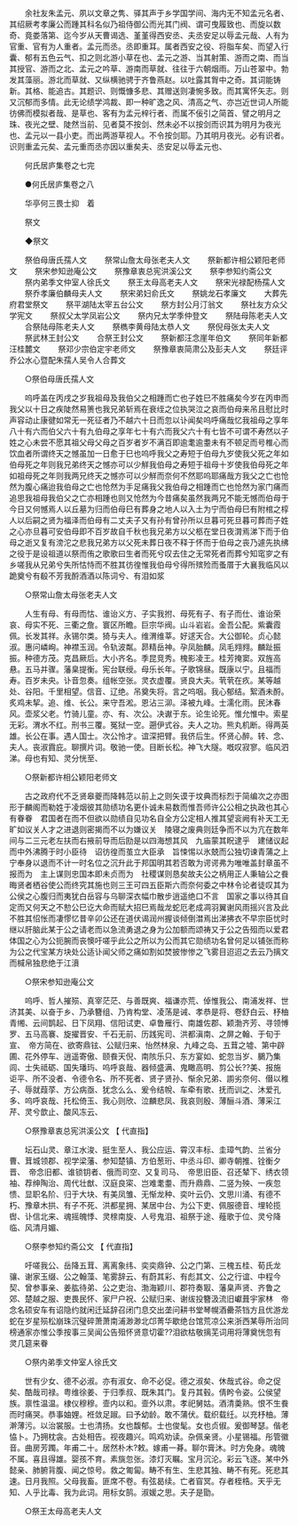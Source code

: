 <!-- { "loadSidebar": true } -->
　　余社友朱孟元、夙以文章之隽、驿其声于乡学国学间、海内无不知孟元名者、其绍厥考孝廉公而踵其科名似乃祖侍御公而光其门阀、谓可曳履致也、而旋以数奇、竟娄落第、迄今岁从天曹谒选、堇堇得西安丞、夫丞安足以辱孟元哉、人有为官重、官有为人重者。孟元而丞。丞即重耳。属者西安之役、将脂车矣、而望入行囊、郁有五色云气、扣之则北游小草在也、孟元之游、当其射策、游而之南、而当其授官、游而之北、孟元之吟草、游南而草就、往往于六朝烟雨。万山苍翠中。勃发其藻丽。游北而草就、又纵横驰骋于齐鲁燕赵。以吐露其胷中之奇。其词能铸新。其格、能追古。其题识、则慨慷多悲、其赠送则凄惋多致。而其寓怀矢志。则又沉郁而多情。此无论绩学鸿裁、即一种旷逸之风、清高之气、亦岂近世词人所能彷佛而模拟者哉、是草也、客有为孟元梓行者、而属不佞引之简首、譬之明月之珠、夜光之壁、陡然当前、见者莫不按剑、然未必不以按剑而识其为明月为夜光也、孟元以一县小吏。而出两游草视人。不令按剑耶。乃其明月夜光。必有识者。识则重孟元矣、孟元重而丞亦因以重矣夫、丞安足以辱孟元也、 

　　何氏居庐集卷之七完 

　　●何氏居庐集卷之八 

　　华亭何三畏士抑　着 

　　祭文 

　　◆祭文 

　　祭伯母唐氏孺人文 
　　祭常山詹太母张老夫人文 
　　祭新都许相公颖阳老师文 
　　祭宋参知逊庵公文 
　　祭豫章衷总宪洪溪公文 
　　祭李参知约斋公文 
　　祭内弟季文仲室人徐氏文 
　　祭王太母高老夫人文 
　　祭宋光禄配杨孺人文 
　　祭乔孝廉伯麟母夫人文 
　　祭宋弟妇俞氏文 
　　祭姚龙石孝廉文 
　　大葬先府君堂祭文 
　　祭平湖陆太宰五台公文 
　　祭方封公月汀翁文 
　　祭社友方众父学宪文 
　　祭叔父太学凤岩公文 
　　祭内兄太学季仲登文 
　　祭陆母陈老夫人文 
　　合祭陆母陈老夫人文 
　　祭檇李黄母陆太恭人文 
　　祭倪母张太夫人文 
　　祭武林王封公文 
　　合祭王封公文 
　　祭新都汪念崖年伯文 
　　祭同年新都汪桂麓文 
　　祭邓少宗伯定宇老师文 
　　祭豫章衷简肃公及彭夫人文 
　　祭廷评乔公水心暨配朱孺人吴令人合葬文 

　　○祭伯母唐氏孺人文 

　　呜呼盖在丙戌之岁我祖母及我伯父之相踵而亡也子姓巳不胜痛矣今岁在丙申而我父以十日之疾陡然易箦也我兄弟斩焉在衰绖之位执哭泣之哀而伯母来吊且慰比时声容动止康徤如常无一死征者乃不越六十日而忽以讣闻矣呜呼痛哉忆我祖母之享年八十有六而伯父六十有九伯母之享年七十有六而我父六十有七皆不可谓不寿然以子姓之心未尝不愿其祖父母父母之百岁者岁不满百即逾耄逾耋未有不顿足而号椎心而饮血者所谓终天之憾虽加一日愈于巳也呜呼我父之寿短于伯母九岁使我父死之年如伯母死之年则我兄弟终天之憾亦可以少觧我伯母之寿短于祖母十岁使我伯母死之年如祖母死之年则我两兄终天之憾亦可以少觧而奈何不然耶呜耶痛哉方我父之亡也怆然为腹心痛迨我伯母之亡也怆然为手足痛我父我伯母之相踵而亡也怆然为家门痛而追思我祖母我伯父之亡亦相踵也则又怆然为今昔痛矣虽然我两兄不能无憾而伯母于今日又何憾焉人以丘墓为归而伯母巳有葬身之地人以入土为宁而伯母巳有附棺之椁人以后嗣之贤为福泽而伯母有二丈夫子又有孙有曾孙所以旦暮可死旦暮可葬而子姓之心亦旦暮可安伯母即不百岁故自千秋也我兄弟方以父柩在堂日夜潸焉涕下而于伯母之逝又复有滂沱之悲我兄弟方以父死未葬日夜不释于怀而于伯母之丧乃遽先执绋之役于是设祖道以祭而侑之歌歌曰生者而死兮叹去住之无常死者而葬兮知窀穸之有乡嗟我从兄弟兮失所怙恃而不胜其彷徨惟我伯母兮得所殡殓而蚤厝于大襄我临风以跪奠兮有殽不芳我酹酒酒以陈词兮、有泪如浆 

　　○祭常山詹太母张老夫人文 

　　人生有母、有母而怙、谁诒义方、子实我拊、母死有子、有子而仕、谁诒荣哀、母实不死、三衢之詹。寰区所瞻。巨宗华阀。山斗岩岩。金吾公配。紫囊霞佩。长发其祥。永锡尔类。猗与夫人。维渭维莘。好逑天合。大公御轮。贞心懿淑。惠问嶙峋。神襟玉润。令轨波粼。昴精岳神。孕凤胎麟。凤毛翙翙。麟趾振振。种德方茂。克昌厥后。大小齐名。季昆竞秀。槐影凌王。桂芳掩窦。双旌高悬。五马并骤。藩臬提衡。宪台联绶。母乐长年。子歌锦昼。既康以宁。且福而寿。百岁未央。讣音忽奏。组帐空张。灵衣虚覆。贤良大夫。茕茕在疚。某等越处、谷阳。千里相望。信音、辽绝。吊奠失将。言之呜咽。我心郁结。絮酒未酹。炙鸡未挈。追、维、长公。来守吾淞。恩沾三泖。泽被九峰。士濡化雨。民沐春风。壶浆父老。竹骑儿童。亦、有、次公。决谳于东。论生论死。惟允惟中。索星无彩。渭水不红。刑书三覆。冤狱一空。遡伊式谷。夫人之功。熊丸机断。得两英雄。长公在事。遇人国士。次公怜才。谊深把臂。我侪后生。怀贤心醉。转、念、夫人。丧淑霣庇。聊撰片词。敬驰一使。目断长松。神飞大隧。嘅叹寂寥。临风泗涕。母也有知、灵分恍至、 

　　○祭新都许相公颖阳老师文 

　　古之政府代不乏贤皋夔而降韩范以前上之则矢谟于坟典而标烈于简编次之亦图形于麟阁而勒姓于凌烟彼其勋绩功名更仆诚未易数而惟吾师许公公相之执政也其心有眷眷　君国者在而不但欲以勋绩自见功名自全方公定相人推其望衮阙有补天工无旷如议关人才之进退则密揭而不以为嫌议关　陵寝之废典则廷争而不以为亢在数年间与二三元老左扶而右掖前导而后劻是以四海想其风　九庙蒙其眖逮乎　建储议起而中外沸腾于时小臣待　诏彷徨而茧立大臣承　旨悚惕以氷兢而公独切谏青蒲之上宁奉身以退而不计一时名位之沉升此于邦国明其若否敢为谔谔弗为唯唯盖封章虽不报而为　主上谋则忠国本即未贞而为　社稷谋则恳矣故夫公之柄用正人秉轴公之飬晦贤者栖谷使公而终究其施也则三王可四五臣斯六而奈何委之中林令论者徒叹其为公侯之心腹归而夷犹白岳容与乌聊深衣幅巾散步逍遥绝口不言　国家之事以待其自定而又何天之不愸公巳讫大命而赋大招巳焉哉龙蛇厄老成凋羽翼谢风雨摇兴言及此不胜其怊怅而凄憀忆昔辛卯公还在道伏谒润州握谈倾倒澘焉出涕拂衣不早宗臣忧时继以肝脑此某于公之请老而以急流勇退之身为公加额而颂祷又于公之告殂而以爱君体国之心为公扼腕而丧懊吁嗟乎此公之所以为公而其它勋绩功名曾何足以铺张而称为公之代宝某方块处公适讣闻父师之痛如割如焚披惨惨之飞雾目迢迢之去云乃摛文而椷帛独悲绝于江濆 

　　○祭宋参知逊庵公文 

　　呜呼、哲人摧殒、真宰茫茫、与善既爽、福谦亦荒、倬惟我公、南浦发祥、世济其美、以奋于乡、乃承簪组、乃肯构堂、凌荡是诫、孝恭是将、卷舒白云、杼柚青缃、云间鹊起、日下凤翔、信阳试吏、卓鲁雁行、南雄佐郡、颖渤齐芳、寻领愽罗、五马高褰、旋擢晋安、千石无前、历践宪司、洪都滇南、之屏之翰、于旬于宣、　帝方简在、欲寄鼎铉、公赋归来、怡然林泉、九峰之岛、五茸之墟、第中辟圃、花外停车、逍遥寄傲、颐飬天倪、南陔乐只、东方宴如、蛇忽当岁、鵩乃集闾、士失祗砺、国失璠玙、呜呼哀哉、器倾盛满、鬼瞰高明、剪公长??美、报施讵平、所不没者、令德令名、所不死者、贤子贤孙、惭余兄弟、謭劣奈何、僣以稚子、辱就葭莩、方公病亟、犹念么么、爰令结帨、车牵有歌、抚而训之、沐爱孔多、呜呼哀哉、托松倚玉、我心则欣、泣麟悲凤、我哀则殷、薄酾斗酒、薄采江芹、灵兮歆止、酸风冻云、 

　　○祭豫章衷总宪洪溪公文 【 代直指】 

　　坛石山灵、章江水浚、挺生至人、我公应运、霄汉丰标、圭璋气韵、兰省分曹、茸城领郡、视学梁藩、参知楚镇、方伯葱珩、中丞斗印、卿寺朝推、铨衡夕晋、　帝念旧都、谁锁钥者、俄而司空、又复司马、　帝思旧臣、召还辇下、绣衣领袖、荐绅陶治、周代壮猷、汉庭良寀、岂难耄耋、而升鼎鼎、二竖为殃、一疾忽愦、显职名阶、归于大块、有美凤雏、无惭龙种、奕叶云仍、文思川涌、有德不朽、豫章木拱、有子不死、洪都星拥、某居中台、为公下吏、佩服德音、埋轮揽辔、讣信北来、魂摇魄悸、灵榇南旋、人号鬼泪、祖祭于途、薤歌于位、灵兮降临、风清月媚、 

　　○祭李参知约斋公文 【 代直指】 

　　吁嗟我公、岳降五茸、离离象纬、奕奕鼎钟、公之门第、三槐五桂、荀氏龙骧、谢家玉缀、公之翰藻、笔雾辞云、有蔚其彩、有彪其文、公之行谊、中程今契、曾参事亲、姜肱待弟、公之吏治、渤海颖川、郡符奏冣、藩臬声贤、齐鲁之郊、楚越之服、吏畏民怀、家尸户祝、公赋归来、谢绂投簪汲流旧巘葺宇家林　帝念名硕安车有诏隐约就闲迁延辞召闭门息交出垄问耕书堂琴幌酒罍茶铛方且优游龙蛇在岁星殒松崩珠沉璧碎萧萧南浦渺渺北邙菁华歇绝台馆荒凉公来浙西某辱所治同榜通家亦惟公季按事三吴闻公告殂怀贤意切霍??泪欲枯敬摛芜词用将薄奠恍忽有灵几筵来眷 

　　○祭内弟季文仲室人徐氏文 

　　世有少女、德不必淑。亦有淑女、命不必促。德之淑矣、休哉式谷。命之促矣、酷哉司禄。粤维徐姜、于归季叔、既朱其门。复丹其毂。倩盻令姿。公侯望族。禀性温温。棣仪穆穆。壸内以和。壸外以肃。孝祀舅姑。酒清羮熟。恨不生飬而时痛哭。恭事妯娌。袵敛足踧。曰予幼龄。敢不蒲伏。载织载纴。以充杼柚。薄澣薄污。以治裳服。士也清扬。女也馥郁。士也俊髦。女也贞俶。爰御琴瑟。偕老恊卜。乃拥枕衾。古处相告。视夜趣兴。鸣鸡劝读。杂佩亲贤。小星锡福。彤管徽音。曲房芳躅。年甫二十。居然朴木?敕。嫁甫一朞。聊尔膏沐。时方免身。魂魄不属。喜且得雄。婴孩不育。素旐忽张。漆灯灭瞩。宝月沉沦。彩云飞逐。某中外懿亲、肺腑背腹、闻之惊号。救之匍匐。畴不有生、生悲其独、畴不有死。死悲其速。日月我照。父母我畜。匪席不卷。有弦曷续。亡者窅冥。存者桎梏。天乎无知、人乎比毒、我为此词。用标女鹄。淑媛之思。夫子是勖。 

　　○祭王太母高老夫人文 

